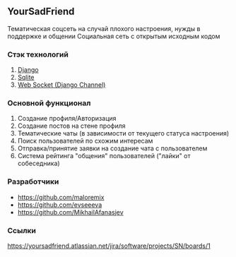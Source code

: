 ## YourSadFriend 
Тематическая соцсеть на случай плохого настроения, нужды в поддержке и общении
Социальная сеть с открытым исходным кодом

### Cтэк технологий
1. [Django](https://docs.djangoproject.com/en/3.1/)
2. [Sqlite](https://www.sqlite.org/docs.html)
3. [Web Socket (Django Channel)](https://channels.readthedocs.io/en/latest/)

### Основной функционал
1. Создание профиля/Авторизация
2. Создание постов на стене профиля
3. Тематические чаты (в зависимости от текущего статуса настроения)
4. Поиск пользователей по схожим интересам
5. Отправка/принятие заявки на создание чата с пользователем
6. Система рейтинга "общения" пользователей ("лайки" от собеседника)  

### Разработчики
* https://github.com/maloremix
* https://github.com/evseeeva
* https://github.com/MikhailAfanasjev

### Ссылки
https://yoursadfriend.atlassian.net/jira/software/projects/SN/boards/1

